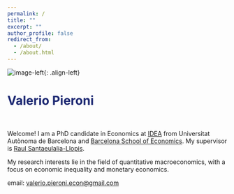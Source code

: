 ```yaml
---
permalink: /
title: ""
excerpt: ""
author_profile: false
redirect_from: 
  - /about/
  - /about.html
---
```


![image-left](https://valeriopieroni.github.io/images/profile.png){: .align-left}

<h1 style="color:rgb(27,39,113);">Valerio Pieroni</h1> <br> 

Welcome! I am a PhD candidate in Economics at <a href="https://www.uabidea.eu/" target="_blank">IDEA</a> from Universitat Autònoma de Barcelona and <a href="http://bse.eu/" target="_blank">Barcelona School of Economics</a>. My supervisor is <a href="http://r-santaeulalia.net/" target="_blank">Raul Santaeulalia-Llopis</a>. 

My research interests lie in the field of quantitative macroeconomics, with a focus on economic inequality and monetary economics. 

email: <a href="mailto:valerio.pieroni.econ@gmail.com">valerio.pieroni.econ@gmail.com</a>

  <br>
    <br>
      <br>
        <br>
          <br>
            <br>
              <br>
                <br>
                  <br>
                    <br>


